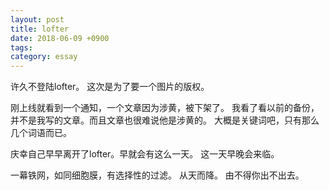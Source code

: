 ```yaml
---
layout: post
title: lofter
date: 2018-06-09 +0900
tags:
category: essay
---
```


许久不登陆lofter。
这次是为了要一个图片的版权。

刚上线就看到一个通知，一个文章因为涉黄，被下架了。
我看了看以前的备份，并不是我写的文章。而且文章也很难说他是涉黄的。
大概是关键词吧，只有那么几个词语而已。

庆幸自己早早离开了lofter。早就会有这么一天。
这一天早晚会来临。

一幕铁网，如同细胞膜，有选择性的过滤。
从天而降。
由不得你出不出去。
